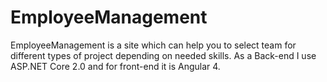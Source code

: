 # EmployeeManagement
EmployeeManagement is a site which can help you to select team for different types of project depending on needed skills.
As a Back-end I use ASP.NET Core 2.0 and for front-end it is Angular 4.
